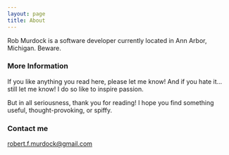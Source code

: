 ```yaml
---
layout: page
title: About
---
```


Rob Murdock is a software developer currently located in Ann Arbor, Michigan. Beware.

### More Information

If you like anything you read here, please let me know! And if you hate it... still let me know! I do so like to inspire passion.

But in all seriousness, thank you for reading! I hope you find something useful, thought-provoking, or spiffy.


### Contact me


[robert.f.murdock@gmail.com](mailto:robert.f.murdock@gmail.com)

